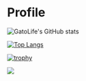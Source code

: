 # Profile

![GatoLife's GitHub stats](https://github-readme-stats.vercel.app/api?username=gatolife-creator&show_icons=true&theme=vue-dark)

[![Top Langs](https://github-readme-stats.vercel.app/api/top-langs/?username=gatolife-creator&layout=compact&theme=vue-dark)](https://github.com/anuraghazra/github-readme-stats)

[![trophy](https://github-profile-trophy.vercel.app/?username=gatolife-creator&theme=discord)](https://github.com/ryo-ma/github-profile-trophy)

[![](https://github-readme-streak-stats.herokuapp.com/?user=gatolife-creator&theme=dark)](https://github-readme-streak-stats.herokuapp.com/?user=gatolife-creator&theme=dark)

<br><br><br>
